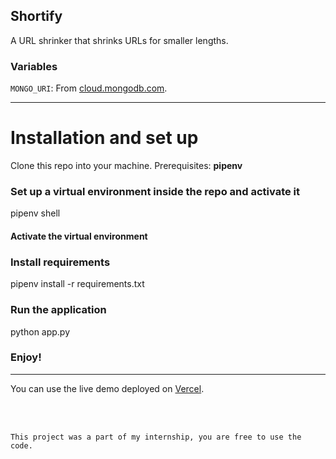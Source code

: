 ## Shortify

A URL shrinker that shrinks URLs for smaller lengths.

### Variables
`MONGO_URI`: From [cloud.mongodb.com](https://cloud.mongodb.com).

<hr/>

# Installation and set up

Clone this repo into your machine.
Prerequisites: **pipenv**

### Set up a virtual environment inside the repo and activate it

pipenv shell

#### Activate the virtual environment

### Install requirements

pipenv install -r requirements.txt

### Run the application

python app.py

### Enjoy!

<hr/>

You can use the live demo deployed on [Vercel](https://shortifyv1.vercel.app/).

<br/>
<br/>

``This project was a part of my internship, you are free to use the code.``
